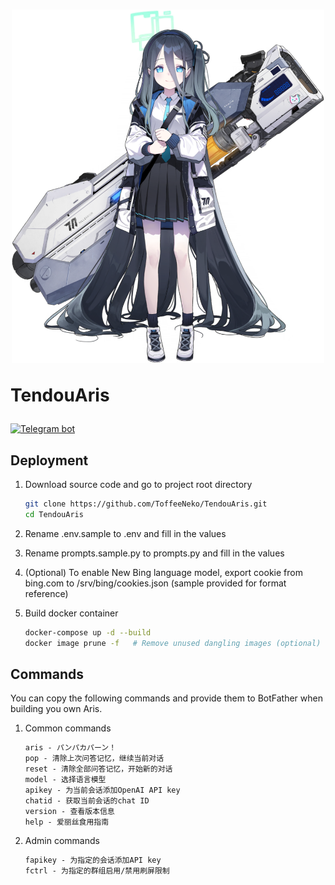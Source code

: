 <h1 align="center">
    <img width="500" src="resources/tendouaris.png" alt="Aris">
    <p align="left">TendouAris</p>
</h1>

[![Telegram bot](https://img.shields.io/badge/bot-%40TendouArisBot-229ed9?logo=telegram&style=for-the-badge)](https://t.me/TendouArisBot)

## Deployment

1. Download source code and go to project root directory

    ``` bash
    git clone https://github.com/ToffeeNeko/TendouAris.git
    cd TendouAris
    ```

2. Rename .env.sample to .env and fill in the values
3. Rename prompts.sample.py to prompts.py and fill in the values

4. (Optional) To enable New Bing language model, export cookie from bing.com to /srv/bing/cookies.json (sample provided for format reference)

5. Build docker container

    ``` bash
    docker-compose up -d --build
    docker image prune -f   # Remove unused dangling images (optional)
    ```

## Commands

You can copy the following commands and provide them to BotFather when building you own Aris.

1. Common commands

    ``` md
    aris - パンパカパーン！
    pop - 清除上次问答记忆，继续当前对话
    reset - 清除全部问答记忆，开始新的对话
    model - 选择语言模型
    apikey - 为当前会话添加OpenAI API key
    chatid - 获取当前会话的chat ID
    version - 查看版本信息
    help - 爱丽丝食用指南
    ```

2. Admin commands

    ``` md
    fapikey - 为指定的会话添加API key
    fctrl - 为指定的群组启用/禁用刷屏限制
    ```
